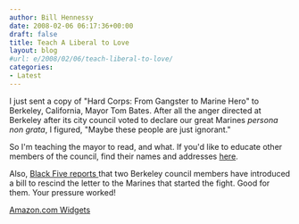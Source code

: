 ```yaml
---
author: Bill Hennessy
date: 2008-02-06 06:17:36+00:00
draft: false
title: Teach A Liberal to Love
layout: blog
#url: e/2008/02/06/teach-liberal-to-love/
categories:
- Latest
---
```


I just sent a copy of "Hard Corps: From Gangster to Marine Hero" to Berkeley, California, Mayor Tom Bates.  After all the anger directed at Berkeley after its city council voted to declare our great Marines _persona non grata_, I figured, "Maybe these people are just ignorant."

So I'm teaching the mayor to read, and what.  If you'd like to educate other members of the council, find their names and addresses [here](https://hennessysview.com/2008/02/03/give-berkeley-to-taliban/).

Also, [Black Five reports ](https://www.blackfive.net/main/2008/02/us-marines-winn.html)that two Berkeley council members have introduced a bill to rescind the letter to the Marines that started the fight.  Good for them.  Your pressure worked!

  [Amazon.com Widgets](https://ws.amazon.com/widgets/q?ServiceVersion=20070822&MarketPlace=US&ID=V20070822%2FUS%2Fhennesssview-20%2F8005%2F5eda38c3-6f6b-42d0-8e15-af9016febe10&Operation=NoScript)
